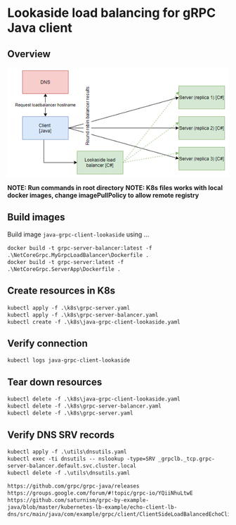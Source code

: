 # Lookaside load balancing for gRPC Java client

## Overview

![Overview](./overview.PNG)

__NOTE: Run commands in root directory__
__NOTE: K8s files works with local docker images, change imagePullPolicy to allow remote registry__

## Build images

Build image `java-grpc-client-lookaside` using ...
```
docker build -t grpc-server-balancer:latest -f .\NetCoreGrpc.MyGrpcLoadBalancer\Dockerfile .
docker build -t grpc-server:latest -f .\NetCoreGrpc.ServerApp\Dockerfile .
```

## Create resources in K8s
```
kubectl apply -f .\k8s\grpc-server.yaml
kubectl apply -f .\k8s\grpc-server-balancer.yaml
kubectl create -f .\k8s\java-grpc-client-lookaside.yaml
```

## Verify connection
```
kubectl logs java-grpc-client-lookaside
```

## Tear down resources
```
kubectl delete -f .\k8s\java-grpc-client-lookaside.yaml
kubectl delete -f .\k8s\grpc-server-balancer.yaml
kubectl delete -f .\k8s\grpc-server.yaml
```

## Verify DNS SRV records
```
kubectl apply -f .\utils\dnsutils.yaml
kubectl exec -ti dnsutils -- nslookup -type=SRV _grpclb._tcp.grpc-server-balancer.default.svc.cluster.local
kubectl delete -f .\utils\dnsutils.yaml
```

```
https://github.com/grpc/grpc-java/releases
https://groups.google.com/forum/#!topic/grpc-io/YQiiNhuLtwE
https://github.com/saturnism/grpc-by-example-java/blob/master/kubernetes-lb-example/echo-client-lb-dns/src/main/java/com/example/grpc/client/ClientSideLoadBalancedEchoClient.java
```